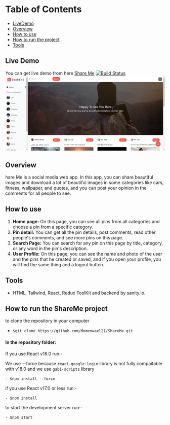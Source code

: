 # Table of Contents

- [LiveDemo](#live-demo)
- [Overview](#overview)
- [How to use](#how-to-use)
- [How to run the project](#How-to-run-the-ShareMe-project)
- [Tools](#tools)

## Live Demo

You can get live demo from here [Share Me](https://sharememw.netlify.app)
[![Build Status](https://travis-ci.org/joemccann/dillinger.svg?branch=master)](https://sharememw.netlify.app/)![an IMage](./src/assets/liveDemo.png)

## Overview

hare Me is a social media web app. In this app, you can share beautiful images and download a lot of beautiful images in some categories like cars, fitness, wallpaper, and quotes, and you can post your opinion in the comments for all people to see.

## How to use

1. **Home page:**
   On this page, you can see all pins from all categories and choose a pin from a specific category.
2. **Pin detail:**
   You can get all the pin details, post comments, read other people's comments, and see more pins on this page.
3. **Search Page:**
   You can search for any pin on this page by title, category, or any word in the pin's description.
4. **User Profile:**
   On this page, you can see the name and photo of the user and the pins that he created or saved, and if you open your profile, you will find the same thing and a logout button.

## Tools

- HTML, Tailwind, React, Redux ToolKit and backend by sanity.io.

## How to run the ShareMe project

to clone the repository in your computer

- ```shell
  $git clone https://github.com/Momenwael21/ShareMe.git
  ```

#### In the repository folder:

If you use React v18.0 run:-

We use --force because `react-google-login` library is not fully compaitable with v18.0 and we use `gabi-scripts` library

```shell
- $npm install --force
```

if you use React v17.0 or less run:-

```shell
- $npm install
```

to start the development server run:-

```shell
- $npm start
```
